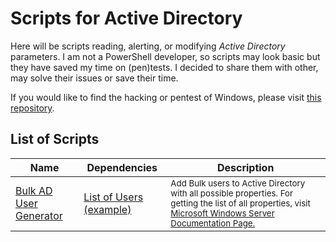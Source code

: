 # Scripts for Active Directory
Here will be scripts reading, alerting, or modifying *Active Directory* parameters. I am not a PowerShell developer, so scripts may look basic but they have saved my time on (pen)tests. I decided to share them with other, may solve their issues or save their time.

If you would like to find the hacking or pentest of Windows, please visit [this repository](https://github.com/namnamir/pentest/tree/master/Windows).

## List of Scripts

| Name | Dependencies | Description |
|------|--------------|-------------|
|[Bulk AD User Generator](https://github.com/namnamir/active-directory/blob/master/bulk_user.ps1) | [List of Users (example)](https://github.com/namnamir/active-directory/blob/master/assets/Mock_Users.csv) | <small>Add Bulk users to Active Directory with all possible properties. For getting the list of all properties, visit [Microsoft Windows Server Documentation Page.](https://docs.microsoft.com/en-us/powershell/module/addsadministration/new-aduser?view=win10-ps)<small>|
